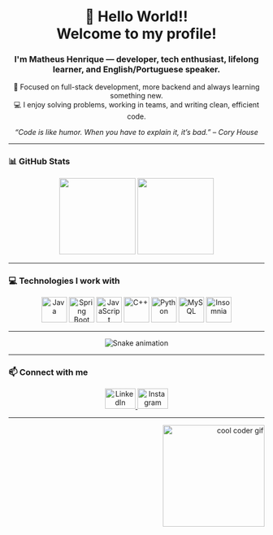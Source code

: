 <h1 align="center">👋 Hello World!!<br>Welcome to my profile!</h1>

###

<h3 align="center">I'm Matheus Henrique — developer, tech enthusiast, lifelong learner, and English/Portuguese speaker.</h3>

<p align="center">
🎯 Focused on full-stack development, more backend and always learning something new.
<br>💻 I enjoy solving problems, working in teams, and writing clean, efficient code.
</p>

<p align="center"><i>“Code is like humor. When you have to explain it, it’s bad.” – Cory House</i></p>

---

### 📊 GitHub Stats

<div align="center">
  <img src="https://github-readme-stats.vercel.app/api?username=Mat-hcb0408&show_icons=true&count_private=true&theme=dracula&hide_border=false" height="150" />
  <img src="https://github-readme-stats.vercel.app/api/top-langs?username=Mat-hcb0408&layout=compact&langs_count=6&theme=dracula&hide_border=false" height="150" />
</div>

---

### 💻 Technologies I work with

<div align="center">
  <img src="https://cdn.jsdelivr.net/gh/devicons/devicon/icons/java/java-original.svg" height="50" alt="Java" />
  <img src="https://cdn.jsdelivr.net/gh/devicons/devicon/icons/spring/spring-original.svg" height="50" alt="Spring Boot" />
  <img src="https://cdn.jsdelivr.net/gh/devicons/devicon/icons/javascript/javascript-original.svg" height="50" alt="JavaScript" />
  <img src="https://cdn.jsdelivr.net/gh/devicons/devicon/icons/cplusplus/cplusplus-original.svg" height="50" alt="C++" />
  <img src="https://cdn.jsdelivr.net/gh/devicons/devicon/icons/python/python-original.svg" height="50" alt="Python" />
  <img src="https://cdn.jsdelivr.net/gh/devicons/devicon/icons/mysql/mysql-original.svg" height="50" alt="MySQL" />
  <img src="https://cdn.jsdelivr.net/gh/devicons/devicon/icons/insomnia/insomnia-original.svg" height="50" alt="Insomnia" />
</div>

---


<div align="center">
  <img src="https://raw.githubusercontent.com/Mat-hcb0408/Mat-hcb0408/output/snake.svg" alt="Snake animation" />
</div>

---

### 📫 Connect with me

<div align="center">
  <a href="[https://www.linkedin.com/in/matheus-henrique-campos-barbosa/](https://www.linkedin.com/in/matheus-henrique-campos-barbosa-550481368?utm_source=share&utm_campaign=share_via&utm_content=profile&utm_medium=android_app)" target="_blank">
    <img src="https://raw.githubusercontent.com/maurodesouza/profile-readme-generator/master/src/assets/icons/social/linkedin/default.svg" width="60" height="40" alt="LinkedIn" />
  </a>
  <a href="https://www.instagram.com/mhcb_0408" target="_blank">
    <img src="https://raw.githubusercontent.com/maurodesouza/profile-readme-generator/master/src/assets/icons/social/instagram/default.svg" width="60" height="40" alt="Instagram" />
  </a>
</div>

---

<div align="right">
  <img height="200" src="https://i.pinimg.com/originals/c1/89/6d/c1896d52d536bbdcfef43dcb5737f232.gif" alt="cool coder gif" />
</div>
